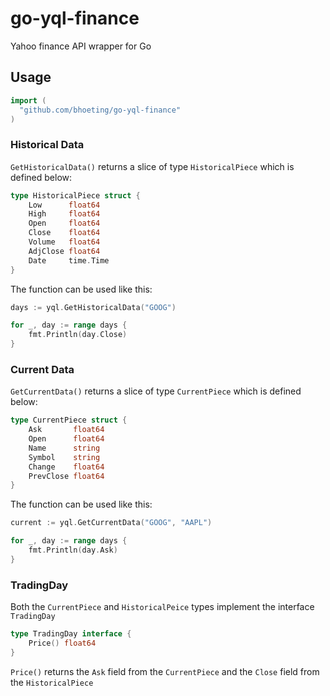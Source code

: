 # go-yql-finance
Yahoo finance API wrapper for Go

## Usage
```go
import (
  "github.com/bhoeting/go-yql-finance"
)
```

### Historical Data
`GetHistoricalData()` returns a slice of type `HistoricalPiece` which is defined below:
```go
type HistoricalPiece struct {
	Low      float64
	High     float64
	Open     float64
	Close    float64
	Volume   float64
	AdjClose float64
	Date     time.Time
}
```
The function can be used like this:
```go
days := yql.GetHistoricalData("GOOG")

for _, day := range days {
	fmt.Println(day.Close)
}
```

### Current Data
`GetCurrentData()` returns a slice of type `CurrentPiece` which is defined below:
```go
type CurrentPiece struct {
	Ask       float64
	Open      float64
	Name      string
	Symbol    string
	Change    float64
	PrevClose float64
}
```
The function can be used like this:
```go
current := yql.GetCurrentData("GOOG", "AAPL")

for _, day := range days {
	fmt.Println(day.Ask)
}
```
### TradingDay
Both the `CurrentPiece` and `HistoricalPeice` types implement the interface `TradingDay`
```go
type TradingDay interface {
	Price() float64
}
```
`Price()` returns the `Ask` field from the `CurrentPiece` and the `Close` field from the `HistoricalPiece`

